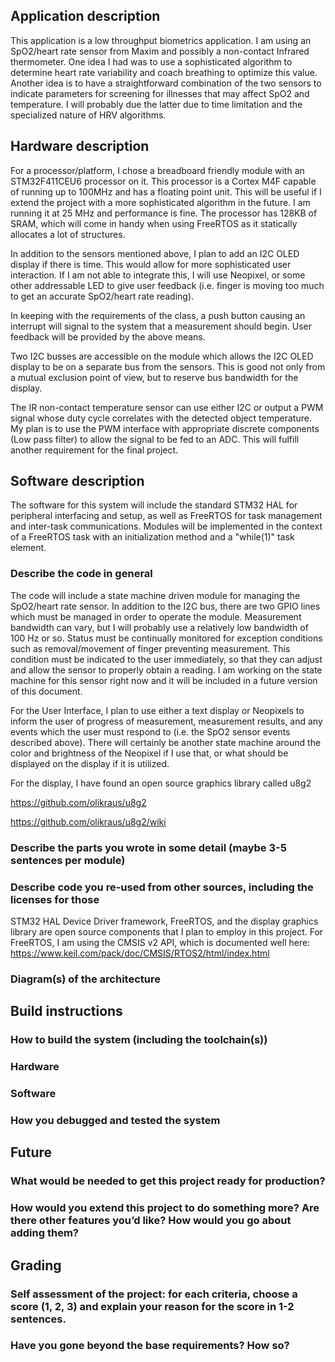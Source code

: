 ## Application description 

This application is a low throughput biometrics application. I am using an SpO2/heart rate sensor from Maxim and possibly a non-contact Infrared thermometer. One idea I had was to use a sophisticated algorithm to determine heart rate variability and coach breathing to optimize this value. Another idea is to have a straightforward combination of the two sensors to indicate parameters for screening for illnesses that may affect SpO2 and temperature. I will probably due the latter due to time limitation and the specialized nature of HRV algorithms. 

## Hardware description 

For a processor/platform, I chose a breadboard friendly module with an STM32F411CEU6 processor on it. This processor is a Cortex M4F capable of running up to 100MHz and has a floating point unit. This will be useful if I extend the project with a more sophisticated algorithm in the future. I am running it at 25 MHz and performance is fine. The processor has 128KB of SRAM, which will come in handy when using FreeRTOS as it statically allocates a lot of structures. 

In addition to the sensors mentioned above, I plan to add an I2C OLED display if there is time. This would allow for more sophisticated user interaction. If I am not able to integrate this, I will use Neopixel, or some other addressable LED to give user feedback (i.e. finger is moving too much to get an accurate SpO2/heart rate reading). 

In keeping with the requirements of the class, a push button causing an interrupt will signal to the system that a measurement should begin. User feedback will be provided by the above means. 

Two I2C busses are accessible on the module which allows the I2C OLED display to be on a separate bus from the sensors. This is good not only from a mutual exclusion point of view, but to reserve bus bandwidth for the display. 

The IR non-contact temperature sensor can use either I2C or output a PWM signal whose duty cycle correlates with the detected object temperature. My plan is to use the PWM interface with appropriate discrete components (Low pass filter) to allow the signal to be fed to an ADC. This will fulfill another requirement for the final project. 

## Software description 

The software for this system will include the standard STM32 HAL for peripheral interfacing and setup, as well as FreeRTOS for task management and inter-task communications. Modules will be implemented in the context of a FreeRTOS task with an initialization method and a "while(1)" task element. 

### Describe the code in general 

The code will include a state machine driven module for managing the SpO2/heart rate sensor. In addition to the I2C bus, there are two GPIO lines which must be managed in order to operate the module. Measurement bandwidth can vary, but I will probably use a relatively low bandwidth of 100 Hz or so. Status must be continually monitored for exception conditions such as removal/movement of finger preventing measurement. This condition must be indicated to the user immediately, so that they can adjust and allow the sensor to properly obtain a reading. I am working on the state machine for this sensor right now and it will be included in a future version of this document. 

For the User Interface, I plan to use either a text display or Neopixels to inform the user of progress of measurement, measurement results, and any events which the user must respond to (i.e. the SpO2 sensor events described above). There will certainly be another state machine around the color and brightness of the Neopixel if I use that, or what should be displayed on the display if it is utilized. 

For the display, I have found an open source graphics library called u8g2 

https://github.com/olikraus/u8g2

https://github.com/olikraus/u8g2/wiki

### Describe the parts you wrote in some detail (maybe 3-5 sentences per module)



### Describe code you re-used from other sources, including the licenses for those 

STM32 HAL Device Driver framework, FreeRTOS, and the display graphics library are open source components that I plan to employ in this project. For FreeRTOS, I am using the CMSIS v2 API, which is documented well here: https://www.keil.com/pack/doc/CMSIS/RTOS2/html/index.html

### Diagram(s) of the architecture 

## Build instructions 

### How to build the system (including the toolchain(s)) 

### Hardware 

### Software 

### How you debugged and tested the system 

## Future 

### What would be needed to get this project ready for production? 

### How would you extend this project to do something more? Are there other features you’d like? How would you go about adding them? 

## Grading 

### Self assessment of the project: for each criteria, choose a score (1, 2, 3) and explain your reason for the score in 1-2 sentences. 

### Have you gone beyond the base requirements? How so? 
